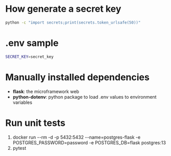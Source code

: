 # How generate a secret key

```bash
python -c "import secrets;print(secrets.token_urlsafe(50))"
```

# .env sample

```bash
SECRET_KEY=secret_key
```

# Manually installed dependencies

* <b>flask</b>: the microframework web
* <b>python-dotenv</b>: python package to load .env values to environment variables

# Run unit tests

1. docker run --rm -d -p 5432:5432 --name=postgres-flask -e POSTGRES_PASSWORD=password -e POSTGRES_DB=flask  postgres:13
1. pytest